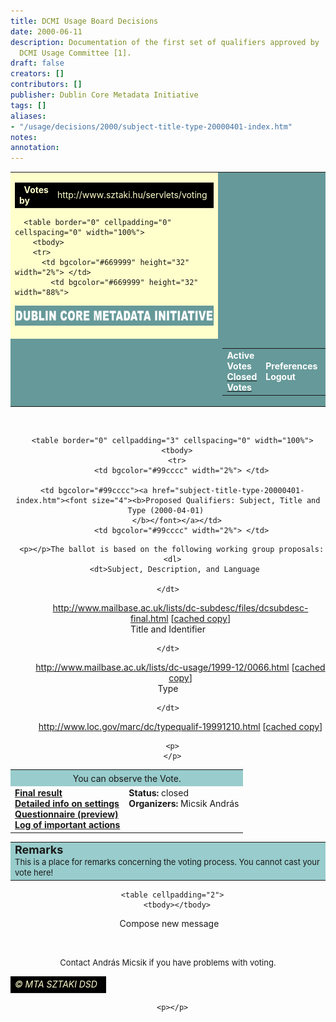 ```yaml
---
title: DCMI Usage Board Decisions
date: 2000-06-11
description: Documentation of the first set of qualifiers approved by                      the
  DCMI Usage Committee [1].
draft: false
creators: []
contributors: []
publisher: Dublin Core Metadata Initiative
tags: []
aliases:
- "/usage/decisions/2000/subject-title-type-20000401-index.htm"
notes: 
annotation: 
---
```


<center>
<table bgcolor="#ffffcc" border="0" cellpadding="0" cellspacing="0" width="86%">
  <tbody>
  <tr bgcolor="#ffffcc">
    <td bgcolor="#ffffcc">
      <table border="0" cellpadding="0" cellspacing="0" width="100%">
        <tbody>
        <tr>
          <td align="left" bgcolor="#000000" height="20" width="50%">  <font color="#ffffcc"><b>Votes 
by</b></font>
</td>
            <td align="right" bgcolor="#000000" height="20" width="50%">
<font color="#ffffcc">http://www.sztaki.hu/servlets/voting</font> </td>
          </tr>
</tbody>
</table>

      <table border="0" cellpadding="0" cellspacing="0" width="100%">
        <tbody>
        <tr>
          <td bgcolor="#669999" height="32" width="2%"> </td>
            <td bgcolor="#669999" height="32" width="88%">
<img alt="Dublin Core Metadata Initiative" border="0" height="32" src="images/dcmi_22.gif" width="460"> </td>
          <td bgcolor="#669999" height="32" width="10%"> </td>
</tr>
        <tr>
          <td bgcolor="#669999" width="2%"> </td>
          <td bgcolor="#669999" width="88%">
            <table align="right" border="0" cellpadding="3" cellspacing="0">
              <tbody>
              <tr>
                  <td valign="top">
<b><font color="#ffffff">Active Votes</font></b> <br>
                    <a href="index.shtml"><b><font color="#ffffff">Closed Votes</font></b></a> </td>
                  <td>
<b><font color="#ffffff">Preferences</font></b> <br>
                    <b><font color="#ffffff">Logout</font></b> <!-- block:selected--><!-- endb:selected-->
</td>
                  <td>
<b><font color="#ffffff">Manual</font></b> <br>
                    <b><font color="#ffffff">Policy</font></b> </td>
                </tr>
</tbody>
</table></td>
</tr>
</tbody>
</table></td>
          <td bgcolor="#669999" width="10%"> </td>
</tr>
<!-- MENUSOR
      <TR>
        <TD HEIGHT="20" WIDTH="2%" BGCOLOR="#669999"> </TD>
  <TD HEIGHT="20" ALIGN="LEFT" VALIGN="TOP" BGCOLOR="#669999">
		<TABLE BORDER="0" CELLPADDING="0" CELLSPACING="0" WIDTH="425">
          <TR>
            <TD>
				<A HREF="../index.htm">
				</A></TD>
            <TD>
				<A HREF="../search/index.htm">
				</A></TD>
            <TD>
				<A HREF="../sitemap/index.htm">
				</A></TD>
          </TR>
        </TABLE>
        <P></TD>
        <TD HEIGHT="20" BGCOLOR="#669999" WIDTH="2%"> </TD>
      </TR>
-->
</tbody>
</table>

      <table border="0" cellpadding="3" cellspacing="0" width="100%">
        <tbody>
        <tr>
          <td bgcolor="#99cccc" width="2%"> </td>
          
      <td bgcolor="#99cccc"><a href="subject-title-type-20000401-index.htm"><font size="4"><b>Proposed Qualifiers: Subject, Title and Type (2000-04-01) 
        </b></font></a></td>
          <td bgcolor="#99cccc" width="2%"> </td>
</tr>
</tbody>
</table>

<!--
    <TABLE BORDER="0" WIDTH="100%" CELLSPACING="0" CELLPADDING="0">
      <TR>
        <TD WIDTH="2%" BGCOLOR="#FFFFCC"> </TD>
        <TD WIDTH="96%" VALIGN="TOP" BGCOLOR="#FFFFCC"><BR>
--><!-- header end -->
      <p></p>The ballot is based on the following working group proposals: 
      <dl>
        <dt>Subject, Description, and Language 
        
    </dt>
<dd>
<a href="http://www.mailbase.ac.uk/lists/dc-subdesc/files/dcsubdesc-final.html" target="dc">http://www.mailbase.ac.uk/lists/dc-subdesc/files/dcsubdesc-final.html</a> 
      [<a href="dcsubdesc-final.html">cached copy</a>]
    </dd>
<dt>Title and Identifier 
        
    </dt>
<dd>
<a href="http://www.mailbase.ac.uk/lists/dc-usage/1999-12/0066.html" target="dc">http://www.mailbase.ac.uk/lists/dc-usage/1999-12/0066.html</a> 
      [<a href="title-identifier-0066.html">cached copy</a>]
    </dd>
<dt>Type 
        
    </dt>
<dd>
<a href="http://www.loc.gov/marc/dc/typequalif-19991210.html" target="dc">http://www.loc.gov/marc/dc/typequalif-19991210.html</a> [<a href="typequalif-19991210.html">cached 
      copy</a>] </dd>
  </dl>

      <p>
      </p>
<p>
      
  </p>
<table cellpadding="8" cellspacing="0" width="100%">
    <tbody> 
    <tr align="middle" bgcolor="#99cccc"> 
      <td colspan="2">
<font size="+1"><b><!--line1--></b></font>You can observe the 
        Vote. </td>
    </tr>
    <tr valign="top"> 
      <td>
<b><a href="subject-title-type-20000401-results.htm">Final result</a><br>
        <a href="subject-title-type-20000401-settings.htm">Detailed info on settings</a><br>
        <a href="subject-title-type-20000401-questionnaire.htm">Questionnaire 
        (preview)</a><br>
        <a href="subject-title-type-20000401-log.htm">Log of important actions</a></b> 
      </td>
      <td>
<b>Status:</b> closed<br>
        <b>Organizers:</b> Micsik András </td>
    </tr>
    </tbody>
  </table>

  <table bgcolor="#99cccc" width="100%">
        <tbody>
        <tr valign="top">
          <td>
<b><font size="+1">Remarks</font></b> <br><font size="-1">This is a 
            place for remarks concerning the voting process. You cannot cast 
            your vote here!</font>
</td>
</tr>
</tbody>
</table>

      <table cellpadding="2">
        <tbody></tbody>
</table>

   Compose new message <!-- footer starts --> 
  <tr>
    <td>
      <p> </p>
      <font size="2">Contact András Micsik if you have problems with voting. </font>
</td>
  </tr>
  <tr>
    <td></td>
</tr>
  <tr>
    <td>
      <table border="0" cellpadding="0" cellspacing="0" width="100%">
        <tbody>
        <tr>
          <td align="right" bgcolor="#000000" height="20" width="100%">
<font color="#ffffcc"><i>© MTA SZTAKI DSD </i></font> </td>
        </tr>
</tbody>
</table>

      <p></p>
</td>
</tr>
</center>
